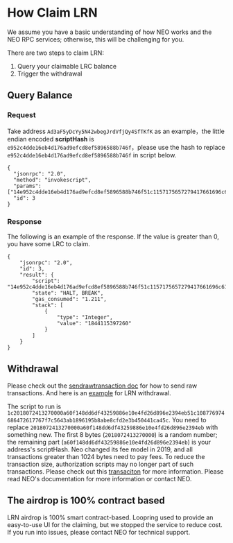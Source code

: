 # How Claim LRN

We assume you have a basic understanding of how NEO works and the NEO RPC services; otherwise, this will be challenging for you.

There are two steps to claim LRN:

1. Query your claimable LRC balance
2. Trigger the withdrawal

## Query Balance

### Request

Take address `Ad3aF5yDcYy5N42wbegJrdVfjQy4SfTKfK` as an example，the little endian encoded **scriptHash** is `e952c4dde16eb4d176ad9efcd8ef5896588b746f`，please use the hash to replace `e952c4dde16eb4d176ad9efcd8ef5896588b746f` in script below. 

```
{
  "jsonrpc": "2.0",
  "method": "invokescript",
  "params": ["14e952c4dde16eb4d176ad9efcd8ef5896588b746f51c1157175657279417661696c61626c6542616c616e636567f7c5643ab1896195b8abe8cfd2e3b450441ca45c",1],
  "id": 3
}
```
### Response

The following is an example of the response. If the value is greater than 0, you have some LRC to claim.
```
{
    "jsonrpc": "2.0",
    "id": 3,
    "result": {
        "script": "14e952c4dde16eb4d176ad9efcd8ef5896588b746f51c1157175657279417661696c61626c6542616c616e636567f7c5643ab1896195b8abe8cfd2e3b450441ca45c",
        "state": "HALT, BREAK",
        "gas_consumed": "1.211",
        "stack": [
            {
                "type": "Integer",
                "value": "1844115397260"
            }
        ]
    }
}
```


## Withdrawal

Please check out the [sendrawtransaction doc](http://docs.neo.org/zh-cn/node/cli/2.7.4/api/sendrawtransaction.html) for how to send raw transactions. And here is an [example](https://neotracker.io/tx/de8b5e8dcd601ff3ec8ebb5c9835fb7ac002650db32601bb92d772f6088d4ee5) for LRN withdrawal.

The script to run is `1c2018072413270000a60f148dd6df43259886e10e4fd26d896e2394eb51c108776974686472617767f7c5643ab1896195b8abe8cfd2e3b450441ca45c`.
You need to replace `2018072413270000a60f148dd6df43259886e10e4fd26d896e2394eb` with something new. The first 8 bytes (`2018072413270000`) is a random number; the remaining part (`a60f148dd6df43259886e10e4fd26d896e2394eb`) is your address's scriptHash. Neo changed its fee model in 2019, and all transactions greater than 1024 bytes need to pay fees. To reduce the transaction size, authorization scripts may no longer part of such transactions. Please check out this [transaciton](https://neotracker.io/tx/43b530e62377ad4c5b5b2b6468963582ccbbfa4b4cab239a09e1666a4dd98039) for more information. Please read NEO's documentation for more information or contact NEO.

## The airdrop is 100% contract based

LRN airdrop is 100% smart contract-based. Loopring used to provide an easy-to-use UI for the claiming, but we stopped the service to reduce cost. If you run into issues, please contact NEO for technical support.

